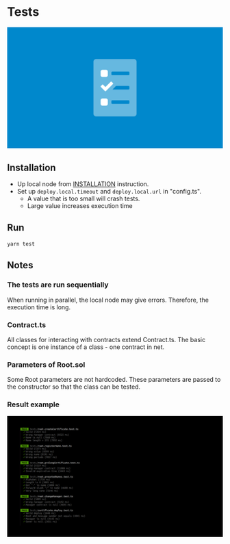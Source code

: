 # Tests
![tests.png](images/covers/tests.png)

## Installation
* Up local node from [INSTALLATION](INSTALLATION.md) instruction.
* Set up `deploy.local.timeout` and `deploy.local.url` in "config.ts".
  * A value that is too small will crash tests.
  * Large value increases execution time

## Run
```sh
yarn test
```

## Notes
### The tests are run sequentially
When running in parallel, the local node may give errors. Therefore, the execution time is long.

### Contract.ts
All classes for interacting with contracts extend Contract.ts. The basic concept is one instance of a class - one contract in net.

### Parameters of Root.sol
Some Root parameters are not hardcoded. These parameters are passed to the constructor so that the class can be tested.

### Result example
![tests.png](images/tests/example.png)

